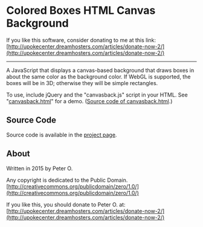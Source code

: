 Colored Boxes HTML Canvas Background
====

If you like this software, consider donating to me at this link: [http://upokecenter.dreamhosters.com/articles/donate-now-2/](http://upokecenter.dreamhosters.com/articles/donate-now-2/)

----

A JavaScript that displays a canvas-based background that draws boxes in about the same
color as the background color.   If WebGL is supported, the boxes will be in 3D; otherwise they will
be simple rectangles.

To use, include jQuery and the "canvasback.js" script in your
HTML.  See "[canvasback.html](http://peteroupc.github.io/canvasback/canvasback.html)" for a demo.
([Source code of canvasback.html](https://raw.githubusercontent.com/peteroupc/canvasback/master/canvasback.html).)

Source Code
---------
Source code is available in the [project page](https://github.com/peteroupc/canvasback).

About
-----------

Written in 2015 by Peter O.

Any copyright is dedicated to the Public Domain.
[http://creativecommons.org/publicdomain/zero/1.0/](http://creativecommons.org/publicdomain/zero/1.0/)

If you like this, you should donate to Peter O.
at: [http://upokecenter.dreamhosters.com/articles/donate-now-2/](http://upokecenter.dreamhosters.com/articles/donate-now-2/)
